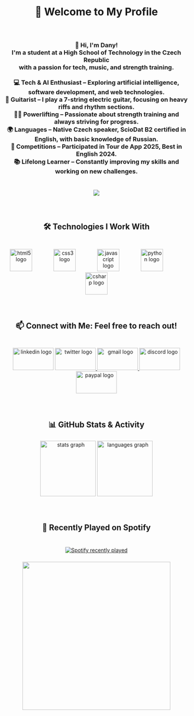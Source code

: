 <br clear="both">

<h1 align="center">🌟 Welcome to My Profile</h1>

###

<br clear="both">

<h3 align="center">👋 Hi, I'm Dany!<br>I'm a student at a High School of Technology in the Czech Republic<br>with a passion for tech, music, and strength training.<br><br>💻 Tech & AI Enthusiast – Exploring artificial intelligence, software development, and web technologies.<br>🎸 Guitarist – I play a 7-string electric guitar, focusing on heavy riffs and rhythm sections.<br>🏋️‍♂️ Powerlifting – Passionate about strength training and always striving for progress.<br>🌍 Languages – Native Czech speaker, ScioDat B2 certified in English, with basic knowledge of Russian.<br>🚀 Competitions – Participated in Tour de App 2025, Best in English 2024.<br>📚 Lifelong Learner – Constantly improving my skills and working on new challenges.</h3>

###

<br clear="both">

<div align="center">
  <img src="https://visitor-badge.laobi.icu/badge?page_id=SDragonex.SDragonex&"  />
</div>

###

<br clear="both">

<h2 align="center">🛠️ Technologies I Work With</h2>

###

<br clear="both">

<div align="center">
  <img src="https://cdn.jsdelivr.net/gh/devicons/devicon/icons/html5/html5-original.svg" height="60" alt="html5 logo"  />
  <img width="50" />
  <img src="https://cdn.jsdelivr.net/gh/devicons/devicon/icons/css3/css3-original.svg" height="60" alt="css3 logo"  />
  <img width="50" />
  <img src="https://cdn.jsdelivr.net/gh/devicons/devicon/icons/javascript/javascript-original.svg" height="60" alt="javascript logo"  />
  <img width="50" />
  <img src="https://cdn.jsdelivr.net/gh/devicons/devicon/icons/python/python-original.svg" height="60" alt="python logo"  />
  <img width="50" />
  <img src="https://cdn.jsdelivr.net/gh/devicons/devicon/icons/csharp/csharp-original.svg" height="60" alt="csharp logo"  />
</div>

###

<br clear="both">

<h2 align="center">📫 Connect with Me: Feel free to reach out!</h2>

###

<br clear="both">

<div align="center">
  <img src="https://raw.githubusercontent.com/maurodesouza/profile-readme-generator/master/src/assets/icons/social/linkedin/default.svg" width="110" height="60" alt="linkedin logo"  />
  <a href="https://x.com/SDragonex" target="_blank">
    <img src="https://raw.githubusercontent.com/maurodesouza/profile-readme-generator/master/src/assets/icons/social/twitter/default.svg" width="110" height="60" alt="twitter logo"  />
  </a>
  <a href="mailto:77692779+SDragonex@users.noreply.github.com." target="_blank">
    <img src="https://raw.githubusercontent.com/maurodesouza/profile-readme-generator/master/src/assets/icons/social/gmail/default.svg" width="110" height="60" alt="gmail logo"  />
  </a>
  <a href="https://discordapp.com/users/613361320426733598" target="_blank">
    <img src="https://raw.githubusercontent.com/maurodesouza/profile-readme-generator/master/src/assets/icons/social/discord/default.svg" width="110" height="60" alt="discord logo"  />
  </a>
  <a href="https://paypal.me/TheDragonex" target="_blank">
    <img src="https://raw.githubusercontent.com/maurodesouza/profile-readme-generator/master/src/assets/icons/social/paypal/default.svg" width="110" height="60" alt="paypal logo"  />
  </a>
</div>

###

<br clear="both">

<h2 align="center">📊 GitHub Stats & Activity</h2>

###

<div align="center">
  <img src="https://github-readme-stats.vercel.app/api?username=SDragonex&hide_title=true&hide_rank=true&show_icons=true&include_all_commits=true&count_private=true&disable_animations=false&theme=github_dark&locale=en&hide_border=false&order=1" height="150" alt="stats graph"  />
  <img src="https://github-readme-stats.vercel.app/api/top-langs?username=SDragonex&locale=en&hide_title=false&layout=compact&card_width=320&langs_count=3&theme=github_dark&hide_border=false&order=2" height="150" alt="languages graph"  />
</div>

###

<br clear="both">

<h2 align="center">🎵 Recently Played on Spotify</h2>

###

<br clear="both">

<div align="center">
  <a href="https://open.spotify.com/user/vaxztugt5y6mt1y3a09h1svoj">
    <img src="https://spotify-recently-played-readme.vercel.app/api?user=vaxztugt5y6mt1y3a09h1svoj&count=5&unique=true" alt="Spotify recently played"  />
  </a>
</div>

###

<div align="center">
  <img height="400" src="https://s13.gifyu.com/images/b2U4g.gif"  />
</div>

###
